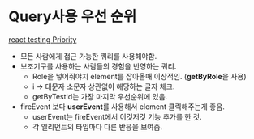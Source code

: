 # Query사용 우선 순위 

[react testing Priority](https://testing-library.com/docs/queries/about/#priority)
- 모든 사람에게 접근 가능한 쿼리를 사용해야함.
- 보조기구를 사용하는 사람들의 경험을 반영하는 쿼리.  
  -  Role을 넣어줘야지 element를 잡아올때 이상적임. (**getByRole**을 사용)
  - i -> 대문자 소문자 상관없이 해당하는 글자 체크. 
  - getByTestId는 가장 마지막 우선순위에 있음. 
- fireEvent 보다 **userEvent**를 사용해서 element 클릭해주는게 좋음.
  - userEvent는 fireEvent에서 이것저것 기능 추가를 한 것.
  - 각 엘리먼트의 타입마다 다른 반응을 보여줌. 